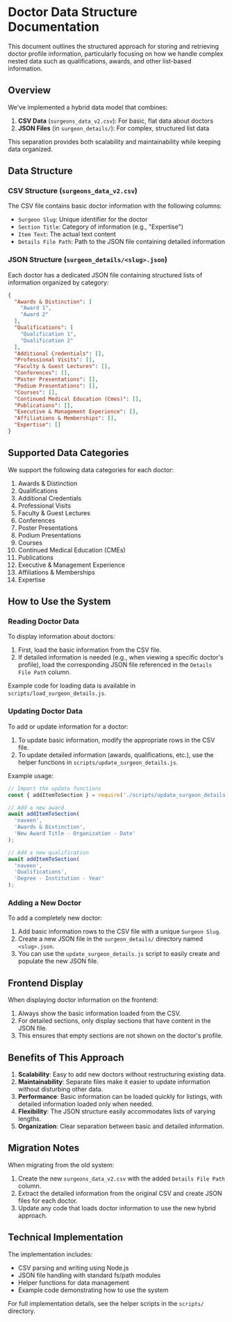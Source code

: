 # Doctor Data Structure Documentation

This document outlines the structured approach for storing and retrieving doctor profile information, particularly focusing on how we handle complex nested data such as qualifications, awards, and other list-based information.

## Overview

We've implemented a hybrid data model that combines:

1. **CSV Data** (`surgeons_data_v2.csv`): For basic, flat data about doctors
2. **JSON Files** (in `surgeon_details/`): For complex, structured list data

This separation provides both scalability and maintainability while keeping data organized.

## Data Structure

### CSV Structure (`surgeons_data_v2.csv`)

The CSV file contains basic doctor information with the following columns:

- `Surgeon Slug`: Unique identifier for the doctor
- `Section Title`: Category of information (e.g., "Expertise")
- `Item Text`: The actual text content
- `Details File Path`: Path to the JSON file containing detailed information

### JSON Structure (`surgeon_details/<slug>.json`)

Each doctor has a dedicated JSON file containing structured lists of information organized by category:

```json
{
  "Awards & Distinction": [
    "Award 1",
    "Award 2"
  ],
  "Qualifications": [
    "Qualification 1",
    "Qualification 2"
  ],
  "Additional Credentials": [],
  "Professional Visits": [],
  "Faculty & Guest Lectures": [],
  "Conferences": [],
  "Poster Presentations": [],
  "Podium Presentations": [],
  "Courses": [],
  "Continued Medical Education (Cmes)": [],
  "Publications": [],
  "Executive & Management Experience": [],
  "Affiliations & Memberships": [],
  "Expertise": []
}
```

## Supported Data Categories

We support the following data categories for each doctor:

1. Awards & Distinction
2. Qualifications
3. Additional Credentials
4. Professional Visits
5. Faculty & Guest Lectures
6. Conferences
7. Poster Presentations
8. Podium Presentations
9. Courses
10. Continued Medical Education (CMEs)
11. Publications
12. Executive & Management Experience
13. Affiliations & Memberships
14. Expertise

## How to Use the System

### Reading Doctor Data

To display information about doctors:

1. First, load the basic information from the CSV file.
2. If detailed information is needed (e.g., when viewing a specific doctor's profile), load the corresponding JSON file referenced in the `Details File Path` column.

Example code for loading data is available in `scripts/load_surgeon_details.js`.

### Updating Doctor Data

To add or update information for a doctor:

1. To update basic information, modify the appropriate rows in the CSV file.
2. To update detailed information (awards, qualifications, etc.), use the helper functions in `scripts/update_surgeon_details.js`.

Example usage:

```javascript
// Import the update functions
const { addItemToSection } = require('./scripts/update_surgeon_details');

// Add a new award
await addItemToSection(
  'naveen',
  'Awards & Distinction',
  'New Award Title - Organization - Date'
);

// Add a new qualification
await addItemToSection(
  'naveen',
  'Qualifications',
  'Degree - Institution - Year'
);
```

### Adding a New Doctor

To add a completely new doctor:

1. Add basic information rows to the CSV file with a unique `Surgeon Slug`.
2. Create a new JSON file in the `surgeon_details/` directory named `<slug>.json`.
3. You can use the `update_surgeon_details.js` script to easily create and populate the new JSON file.

## Frontend Display

When displaying doctor information on the frontend:

1. Always show the basic information loaded from the CSV.
2. For detailed sections, only display sections that have content in the JSON file.
3. This ensures that empty sections are not shown on the doctor's profile.

## Benefits of This Approach

1. **Scalability**: Easy to add new doctors without restructuring existing data.
2. **Maintainability**: Separate files make it easier to update information without disturbing other data.
3. **Performance**: Basic information can be loaded quickly for listings, with detailed information loaded only when needed.
4. **Flexibility**: The JSON structure easily accommodates lists of varying lengths.
5. **Organization**: Clear separation between basic and detailed information.

## Migration Notes

When migrating from the old system:

1. Create the new `surgeons_data_v2.csv` with the added `Details File Path` column.
2. Extract the detailed information from the original CSV and create JSON files for each doctor.
3. Update any code that loads doctor information to use the new hybrid approach.

## Technical Implementation

The implementation includes:

- CSV parsing and writing using Node.js
- JSON file handling with standard fs/path modules
- Helper functions for data management
- Example code demonstrating how to use the system

For full implementation details, see the helper scripts in the `scripts/` directory. 